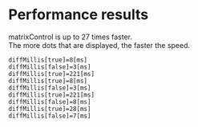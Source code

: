 # Performance results   
matrixControl is up to 27 times faster.   
The more dots that are displayed, the faster the speed.   

```
diffMillis[true]=8[ms]
diffMillis[false]=3[ms]
diffMillis[true]=221[ms]
diffMillis[true]=8[ms]
diffMillis[false]=3[ms]
diffMillis[true]=221[ms]
diffMillis[false]=8[ms]
diffMillis[true]=28[ms]
diffMillis[false]=7[ms]
```
